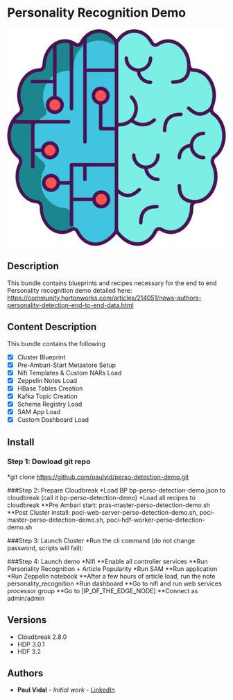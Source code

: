 # Personality Recognition Demo

<div align="center">
<img src="https://raw.githubusercontent.com/paulvid/perso-detection-demo/master/PERSO_RECOG_DEMO.png">
</div>

## Description

This bundle contains blueprints and recipes necessary for the end to end Personality recognition demo detailed here: https://community.hortonworks.com/articles/214051/news-authors-personality-detection-end-to-end-data.html


## Content Description

This bundle contains the following
- [x] Cluster Blueprint
- [x] Pre-Ambari-Start Metastore Setup
- [x] Nifi Templates & Custom NARs Load
- [x] Zeppelin Notes Load
- [x] HBase Tables Creation
- [x] Kafka Topic Creation
- [x] Schema Registry Load
- [x] SAM App Load
- [x] Custom Dashboard Load

## Install

### Step 1: Dowload git repo
*git clone https://github.com/paulvid/perso-detection-demo.git

###Step 2: Prepare Cloudbreak
*Load BP bp-perso-detection-demo.json to cloudbreak (call it bp-perso-detection-demo)
*Load all recipes to cloudbreak
**Pre Ambari start: pras-master-perso-detection-demo.sh
**Post  Cluster install: poci-web-server-perso-detection-demo.sh, poci-master-perso-detection-demo.sh, poci-hdf-worker-perso-detection-demo.sh

###Step 3: Launch Cluster
*Run the cli command (do not change password, scripts will fail): 

###Step 4: Launch demo
*Nifi
**Enable all controller services
**Run Personality Recognition + Article Popularity
*Run SAM
**Run application
*Run Zeppelin notebook
**After a few hours of article load, run the note personality_recognition
*Run dashboard
**Go to nifi and run web services processor group
**Go to [IP_OF_THE_EDGE_NODE]
**Connect as admin/admin


## Versions

* Cloudbreak 2.8.0
* HDP 3.0.1
* HDF 3.2

## Authors

* **Paul Vidal** - *Initial work* - [LinkedIn](https://www.linkedin.com/in/paulvid/)